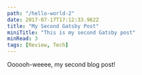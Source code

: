 ```yaml
---
path: "/hello-world-2"
date: 2017-07-17T17:12:33.962Z
title: "My Second Gatsby Post"
miniTitle: "This is my second Gatsby post"
minRead: 3
tags: [Review, Tech]
---
```


Oooooh-weeee, my second blog post!
